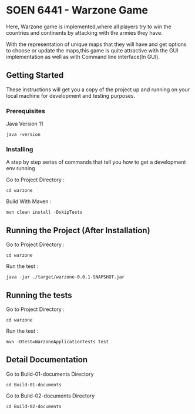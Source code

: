 # SOEN 6441 - Warzone Game

Here, Warzone game is implemented,where all players try to win the countries and continents by attacking with the armies they have.

With the representation of unique maps that they will have and get options to choose or update the maps,this game is quite attractive with the GUI implementation as well as with Command line interface(In GUI).

## Getting Started

These instructions will get you a copy of the project up and running on your local machine for development and testing purposes.

### Prerequisites

Java Version 11

```
java -version
```

### Installing 

A step by step series of commands that tell you how to get a development env running

Go to Project Directory : 

```
cd warzone 
```
Build With Maven :

```
mvn clean install -DskipTests
```

## Running the Project (After Installation)

Go to Project Directory :

```
cd warzone 
```

Run the test :

```
java -jar ./target/warzone-0.0.1-SNAPSHOT.jar
```

## Running the tests

Go to Project Directory :

```
cd warzone 
```

Run the test :

```
mvn -Dtest=WarzoneApplicationTests test
```
## Detail Documentation

Go to Build-01-documents Directory

```
cd Build-01-documents 
```
Go to Build-02-documents Directory

```
cd Build-02-documents 
```
